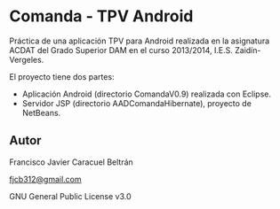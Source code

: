 # Comanda - TPV Android

Práctica de una aplicación TPV para Android realizada en la asignatura ACDAT del Grado Superior DAM en el curso 2013/2014, I.E.S. Zaidín-Vergeles.

El proyecto tiene dos partes:

- Aplicación Android (directorio ComandaV0.9) realizada con Eclipse.
- Servidor JSP (directorio AADComandaHibernate), proyecto de NetBeans.

## Autor

Francisco Javier Caracuel Beltrán

fjcb312@gmail.com

GNU General Public License v3.0
